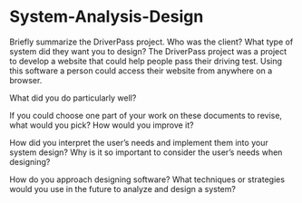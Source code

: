 # System-Analysis-Design

Briefly summarize the DriverPass project. Who was the client? What type of system did they want you to design?
  The DriverPass project was a project to develop a website that could help people pass their driving test. Using this software a person could access their       website from anywhere on a browser. 

What did you do particularly well?


If you could choose one part of your work on these documents to revise, what would you pick? How would you improve it?


How did you interpret the user’s needs and implement them into your system design? Why is it so important to consider the user’s needs when designing?


How do you approach designing software? What techniques or strategies would you use in the future to analyze and design a system?

